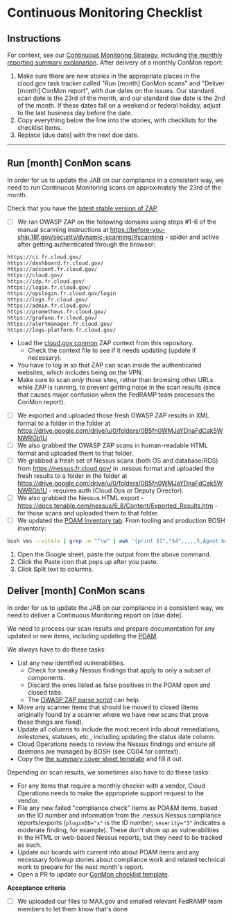 # Continuous Monitoring Checklist

## Instructions

For context, see our [Continuous Monitoring Strategy](https://cloud.gov/docs/ops/continuous-monitoring/), including [the monthly reporting summary explanation](https://cloud.gov/docs/ops/continuous-monitoring/#monthly-reporting-summary). After delivery of a monthly ConMon report:

1. Make sure there are new stories in the appropriate places in the cloud.gov task tracker called "Run [month] ConMon scans" and "Deliver [month] ConMon report", with due dates on the issues. Our standard scan date is the 23rd of the month, and our standard due date is the 2nd of the month. If these dates fall on a weekend or federal holiday, adjust to the last business day before the date.
1. Copy everything below the line into the stories, with checklists for the checklist items.
1. Replace [due date] with the next due date.

---

## Run [month] ConMon scans

In order for us to update the JAB on our compliance in a consistent way, we need to run Continuous Monitoring scans on approximately the 23rd of the month.

Check that you have the [latest stable version of ZAP](https://github.com/zaproxy/zaproxy/wiki/Downloads).

- [ ] We ran OWASP ZAP on the following domains using steps #1-6 of the manual scanning instructions at https://before-you-ship.18f.gov/security/dynamic-scanning/#scanning - spider and active after getting authenticated through the browser:
```
https://ci.fr.cloud.gov/
https://dashboard.fr.cloud.gov/
https://account.fr.cloud.gov/
https://cloud.gov/
https://idp.fr.cloud.gov/
https://login.fr.cloud.gov/
https://opslogin.fr.cloud.gov/login
https://logs.fr.cloud.gov/
https://admin.fr.cloud.gov/
https://prometheus.fr.cloud.gov/ 
https://grafana.fr.cloud.gov/
https://alertmanager.fr.cloud.gov/
https://logs-platform.fr.cloud.gov/
```
  - Load the [cloud.gov conmon](https://raw.githubusercontent.com/18F/cg-product/master/cloud.gov-conmon.context) ZAP context from this repository.
    - Check the context file to see if it needs updating (update if necessary).
  - You have to log in so that ZAP can scan inside the authenticated websites, which includes being on the VPN.
  - Make sure to scan _only_ those sites, rather than browsing other URLs while ZAP is running, to prevent getting noise in the scan results (since that causes major confusion when the FedRAMP team processes the ConMon report).

- [ ] We exported and uploaded those fresh OWASP ZAP results in XML format to a folder in the folder at https://drive.google.com/drive/u/0/folders/0B5fn0WMJaYDnaFdCak5WNWRGb1U
- [ ] We also grabbed the OWASP ZAP scans in human-readable HTML format and uploaded them to that folder.
- [ ] We grabbed a fresh set of Nessus scans (both OS and database/RDS) from https://nessus.fr.cloud.gov/ in .nessus format and uploaded the fresh results to a folder in the folder at https://drive.google.com/drive/u/0/folders/0B5fn0WMJaYDnaFdCak5WNWRGb1U - requires auth (Cloud Ops or Deputy Director).
- [ ] We also grabbed the Nessus HTML export - https://docs.tenable.com/nessus/6_8/Content/Exported_Results.htm - for those scans and uploaded them to that folder.
- [ ] We updated the [POAM Inventory tab](https://docs.google.com/spreadsheets/d/16igVl8cD3SqeX5_SOn5Su34KmwMRnP20gPbfQlqIwfM/edit#gid=2017890110). From tooling and production BOSH inventory:

```sh
bosh vms --vitals | grep -e "^\w" | awk '{print $1","$4",,,,,5,Agent based,Ubuntu Stemcell,Ubuntu,14.04.01,"$3",EC2,Yes,No,Yes,"}' | sed -e 's/\/[a-z0-9\-]*,/,/' |sed -e 's/,z1/,us-gov-west-1a/' | sed -e 's/,z2/,us-gov-west-1b/'
```

1. Open the Google sheet, paste the output from the above command.
1. Click the Paste icon that pops up after you paste.
1. Click Split text to columns.


## Deliver [month] ConMon scans

In order for us to update the JAB on our compliance in a consistent way, we need to deliver a Continuous Monitoring report on [due date].

We need to process our scan results and prepare documentation for any updated or new items, including updating the [POAM](https://docs.google.com/spreadsheets/d/16igVl8cD3SqeX5_SOn5Su34KmwMRnP20gPbfQlqIwfM/edit#gid=1701775784).

We always have to do these tasks:

* List any new identified vulnerabilities.
   * Check for sneaky Nessus findings that apply to only a subset of components.
   * Discard the ones listed as false positives in the POAM open and closed tabs.
   * The [OWASP ZAP parse script](https://github.com/18F/cg-scripts/blob/master/parse-owasp-zap-xml.py) can help.
* Move any scanner items that should be moved to closed (items originally found by a scanner where we have new scans that prove these things are fixed).
* Update all columns to include the most recent info about remediations, milestones, statuses, etc., including updating the status date column.
* Cloud Operations needs to review the Nessus findings and ensure all daemons are managed by BOSH (see CG04 for context).
* Copy the [the summary cover sheet template](https://drive.google.com/drive/folders/1oUmCq_YHJoE3EeR6a-pfE3i4D1ZzFUiL) and fill it out.

Depending on scan results, we sometimes also have to do these tasks:

* For any items that require a monthly checkin with a vendor, Cloud Operations needs to make the appropriate support request to the vendor.
* File any new failed "compliance check" items as POA&M items, based on the ID number and information from the .nessus Nessus compliance reports/exports (`pluginID="x"` is the ID number; `severity="3"` indicates a moderate finding, for example). These don't show up as vulnerabilities in the HTML or web-based Nessus reports, but they need to be tracked as such.
* Update our boards with current info about POAM items and any necessary followup stories about compliance work and related technical work to prepare for the next month's report.
* Open a PR to update our [ConMon checklist template](https://github.com/18F/cg-product/blob/master/ConMonChecklist.md).

**Acceptance criteria**
-  [ ] We uploaded our files to MAX.gov and emailed relevant FedRAMP team members to let them know that's done
